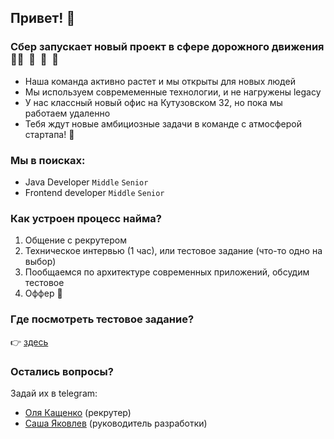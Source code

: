 ## Привет! :wave:

### Сбер запускает новый проект в сфере дорожного движения :vertical_traffic_light::car:&nbsp;&nbsp;:bicyclist:&nbsp;&nbsp;:taxi:&nbsp;&nbsp;:articulated_lorry:

- Наша команда активно растет и мы открыты для новых людей
- Мы используем совремеменные технологии, и не нагружены legacy
- У нас классный новый офис на Кутузовском 32, но пока мы работаем удаленно
- Тебя ждут новые амбициозные задачи в команде с атмосферой стартапа! :metal:

### Мы в поисках:

- Java Developer `Middle` `Senior`
- Frontend developer `Middle` `Senior`

### Как устроен процесс найма?

1. Общение с рекрутером
2. Техническое интервью (1 час), или тестовое задание (что-то одно на выбор)
3. Пообщаемся по архитектуре современных приложений, обсудим тестовое
4. Оффер :handshake:

### Где посмотреть тестовое задание?

:point_right: [здесь](assessments/index.md)

### Остались вопросы?

Задай их в telegram:

- [Оля Кащенко](https://t.me/okashchenko) (рекрутер)
- [Саша Яковлев](https://t.me/stedman) (руководитель разработки)
